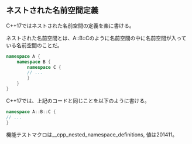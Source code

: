 ## ネストされた名前空間定義

C++17ではネストされた名前空間の定義を楽に書ける。

ネストされた名前空間とは、A::B::Cのように名前空間の中に名前空間が入っている名前空間のことだ。

~~~cpp
namespace A {
    namespace B {
        namespace C {
        // ...
        }
    }
} 
~~~

C++17では、上記のコードと同じことを以下のように書ける。

~~~cpp
namespace A::B::C {
// ...
}
~~~



機能テストマクロは__cpp_nested_namespace­_definitions, 値は201411。
